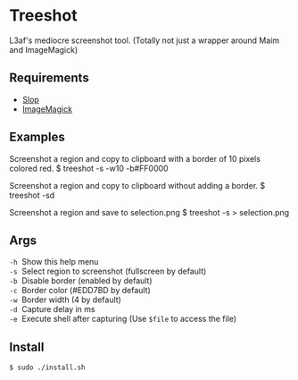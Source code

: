# Treeshot

L3af's mediocre screenshot tool. (Totally not just a wrapper around Maim and ImageMagick)

## Requirements

- [Slop](https://github.com/naelstrof/slop)
- [ImageMagick](https://github.com/ImageMagick/ImageMagick)

## Examples

Screenshot a region and copy to clipboard with a border of 10 pixels colored red.
    $ treeshot -s -w10 -b#FF0000

Screenshot a region and copy to clipboard without adding a border.
    $ treeshot -sd

Screenshot a region and save to selection.png
    $ treeshot -s > selection.png

## Args
  `-h`  Show this help menu<br>
  `-s`  Select region to screenshot (fullscreen by default)<br>
  `-b`  Disable border (enabled by default)<br>
  `-c`  Border color (#EDD7BD by default)<br>
  `-w`  Border width (4 by default)<br>
  `-d`  Capture delay in ms<br>
  `-e`  Execute shell after capturing (Use `$file` to access the file)<br>
  
## Install

    $ sudo ./install.sh

